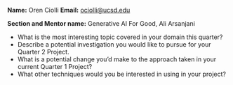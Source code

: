 **Name:** Oren Ciolli
**Email:** ociolli@ucsd.edu

**Section and Mentor name:** Generative AI For Good, Ali Arsanjani

- What is the most interesting topic covered in your domain this quarter?
- Describe a potential investigation you would like to pursue for your Quarter 2 Project.
- What is a potential change you’d make to the approach taken in your current Quarter 1 Project?
- What other techniques would you be interested in using in your project?

